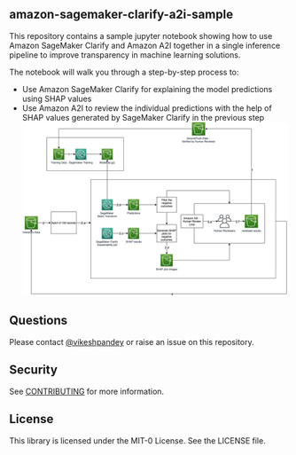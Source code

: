 ## amazon-sagemaker-clarify-a2i-sample


This repository contains a sample jupyter notebook showing how to use Amazon SageMaker Clarify and Amazon A2I together in a single inference pipeline to improve transparency in machine learning solutions.

The notebook will walk you through a step-by-step process to:    
- Use Amazon SageMaker Clarify for explaining the model predictions using SHAP values    
- Use Amazon A2I to review the individual predictions with the help of SHAP values generated by SageMaker Clarify in the previous step 
![alt text](clarify-a2i-arch_v1.jpg)

## Questions

Please contact [@vikeshpandey](https://twitter.com/vikesh_k_pandey) or raise an issue on this repository.

## Security

See [CONTRIBUTING](CONTRIBUTING.md#security-issue-notifications) for more information.

## License

This library is licensed under the MIT-0 License. See the LICENSE file.

